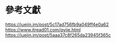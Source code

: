 # 參考文獻
https://juejin.im/post/5c17ad756fb9a049ff4e0a62
https://www.itread01.com/qyiie.html
https://juejin.im/post/5aaa37c8f265da23945f365c
